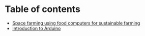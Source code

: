 # Table of contents

* [Space farming using food computers for sustainable farming](README.md)
* [Introduction to Arduino](introduction-to-arduino-programming.md)


